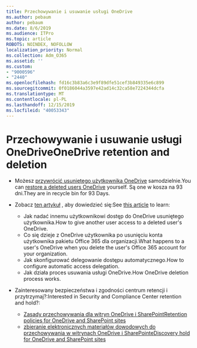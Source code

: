 ```yaml
---
title: Przechowywanie i usuwanie usługi OneDrive
ms.author: pebaum
author: pebaum
ms.date: 8/6/2019
ms.audience: ITPro
ms.topic: article
ROBOTS: NOINDEX, NOFOLLOW
localization_priority: Normal
ms.collection: Adm_O365
ms.assetid: ''
ms.custom:
- "9000596"
- "2440"
ms.openlocfilehash: fd16c3b83a6c3e9f89dfe51cef3b849335e6c899
ms.sourcegitcommit: 0f0186044a3597e42ad14c32ca58e7224344dcfa
ms.translationtype: MT
ms.contentlocale: pl-PL
ms.lasthandoff: 12/15/2019
ms.locfileid: "40053343"
---
```

# <a name="onedrive-retention-and-deletion"></a><span data-ttu-id="287b0-102">Przechowywanie i usuwanie usługi OneDrive</span><span class="sxs-lookup"><span data-stu-id="287b0-102">OneDrive retention and deletion</span></span>

- <span data-ttu-id="287b0-103">Możesz [przywrócić usuniętego użytkownika OneDrive](https://docs.microsoft.com/onedrive/restore-deleted-onedrive) samodzielnie.</span><span class="sxs-lookup"><span data-stu-id="287b0-103">You can [restore a deleted users OneDrive](https://docs.microsoft.com/onedrive/restore-deleted-onedrive) yourself.</span></span> <span data-ttu-id="287b0-104">Są one w kosza na 93 dni.</span><span class="sxs-lookup"><span data-stu-id="287b0-104">They are in recycle bin for 93 Days.</span></span> 

- <span data-ttu-id="287b0-105">Zobacz [ten artykuł](https://docs.microsoft.com/onedrive/restore-deleted-onedrive) , aby dowiedzieć się:</span><span class="sxs-lookup"><span data-stu-id="287b0-105">See [this article](https://docs.microsoft.com/onedrive/restore-deleted-onedrive) to learn:</span></span>
    - <span data-ttu-id="287b0-106">Jak nadać innemu użytkownikowi dostęp do OneDrive usuniętego użytkownika.</span><span class="sxs-lookup"><span data-stu-id="287b0-106">How to give another user access to a deleted user's OneDrive.</span></span>
    - <span data-ttu-id="287b0-107">Co się dzieje z OneDrive użytkownika po usunięciu konta użytkownika pakietu Office 365 dla organizacji.</span><span class="sxs-lookup"><span data-stu-id="287b0-107">What happens to a user's OneDrive when you delete the user's Office 365 account for your organization.</span></span>
    - <span data-ttu-id="287b0-108">Jak skonfigurować delegowanie dostępu automatycznego.</span><span class="sxs-lookup"><span data-stu-id="287b0-108">How to configure automatic access delegation.</span></span>
    - <span data-ttu-id="287b0-109">Jak działa proces usuwania usługi OneDrive.</span><span class="sxs-lookup"><span data-stu-id="287b0-109">How OneDrive deletion process works.</span></span>

- <span data-ttu-id="287b0-110">Zainteresowany bezpieczeństwa i zgodności centrum retencji i przytrzymaj?:</span><span class="sxs-lookup"><span data-stu-id="287b0-110">Interested in Security and Compliance Center retention and hold?:</span></span>
    - [<span data-ttu-id="287b0-111">Zasady przechowywania dla witryn OneDrive i SharePoint</span><span class="sxs-lookup"><span data-stu-id="287b0-111">Retention policies for OneDrive and SharePoint sites</span></span>](https://docs.microsoft.com/office365/securitycompliance/retention-policies?redirectSourcePath=%252farticle%252f5e377752-700d-4870-9b6d-12bfc12d2423#content-in-onedrive-accounts-and-sharepoint-sites)
    - [<span data-ttu-id="287b0-112">zbieranie elektronicznych materiałów dowodowych do przechowywania w witrynach OneDrive i SharePoint</span><span class="sxs-lookup"><span data-stu-id="287b0-112">eDiscovery hold for OneDrive and SharePoint sites</span></span>](https://docs.microsoft.com/office365/securitycompliance/ediscovery-cases#step-4-place-content-locations-on-hold)



